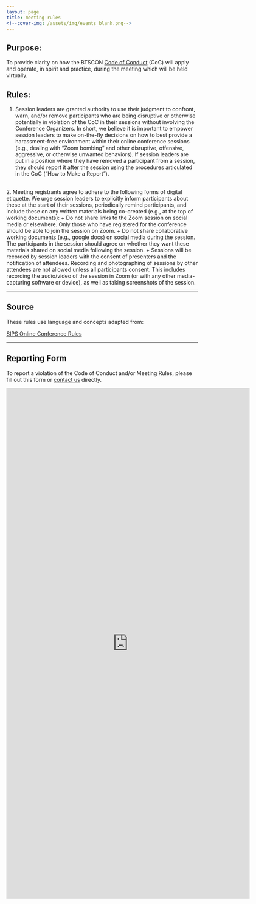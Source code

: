 ```yaml
---
layout: page
title: meeting rules
<!--cover-img: /assets/img/events_blank.png-->
---
```



## Purpose: 
To provide clarity on how the BTSCON [Code of Conduct]({{site.baseurl}}/codeofconduct/) (CoC) will apply and operate, in spirit and practice, during the meeting which will be held virtually.

## Rules:

1. Session leaders are granted authority to use their judgment to confront, warn, and/or remove participants who are being disruptive or otherwise potentially in violation of the CoC in their sessions without involving the Conference Organizers. In short, we believe it is important to empower session leaders to make on-the-fly decisions on how to best provide a harassment-free environment within their online conference sessions (e.g., dealing with “Zoom bombing” and other disruptive, offensive, aggressive, or otherwise unwanted behaviors). If session leaders are put in a position where they have removed a participant from a session, they should report it after the session using the procedures articulated in the CoC (“How to Make a Report”).
<br>
2. Meeting registrants agree to adhere to the following forms of digital etiquette. We urge session leaders to explicitly inform participants about these at the start of their sessions, periodically remind participants, and include these on any written materials being co-created (e.g., at the top of working documents):
+ Do not share links to the Zoom session on social media or elsewhere. Only those who have registered for the conference should be able to join the session on Zoom.
+ Do not share collaborative working documents (e.g., google docs) on social media during the session. The participants in the session should agree on whether they want these materials shared on social media following the session.
+ Sessions will be recorded by session leaders with the consent of presenters and the notification of attendees. Recording and photographing of sessions by other attendees are not allowed unless all participants consent. This includes recording the audio/video of the session in Zoom (or with any other media-capturing software or device), as well as taking screenshots of the session.

***
## Source

These rules use language and concepts adapted from:

[SIPS Online Conference Rules](https://www.improvingpsych.org/SIPS2022/sips-2022-online-conference-rules/)


***

## Reporting Form
To report a violation of the Code of Conduct and/or Meeting Rules, please fill out this form or [contact us]({{site.baseurl}}/contact/) directly.

<iframe src="https://docs.google.com/forms/d/e/1FAIpQLSesj1e29Nb9X5wZ-KFWL0yb83IaP8o0T87gl9k0zCVGVL05lw/viewform?embedded=true" width="640" height="1343" frameborder="0" marginheight="0" marginwidth="0">Loading…</iframe>

<br>
<br>
